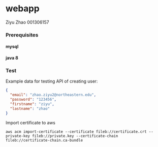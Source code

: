 # webapp 
Ziyu Zhao 001306157

### Prerequisites

#### mysql

#### java 8



### Test

Example data for testing API of creating user:
```json
{
  "email": "zhao.ziyu2@northeastern.edu",
  "password": "123456",
  "firstname": "ziyu",
  "lastname": "zhao"
}
```

Import certificate to aws
```shell
aws acm import-certificate --certificate fileb://certificate.crt --private-key fileb://private.key --certificate-chain fileb://certificate-chain.ca-bundle
```
